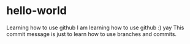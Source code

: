 # hello-world
Learning how to use github
I am learning how to use github :) yay
This commit message is just to learn how to use branches and commits.
